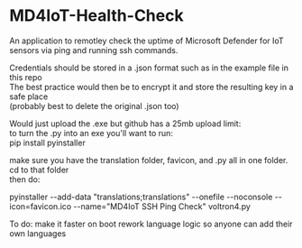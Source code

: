 # MD4IoT-Health-Check  
An application to remotley check the uptime of Microsoft Defender for IoT sensors via ping and running ssh commands.   
  
Credentials should be stored in a .json format such as in the example file in this repo  
The best practice would then be to encrypt it and store the resulting key in a safe place  
(probably best to delete the original .json too)    
  
Would just upload the .exe but github has a 25mb upload limit:  
to turn the .py into an exe you'll want to run:  
  pip install pyinstaller  

make sure you have the translation folder, favicon, and .py all in one folder. cd to that folder  
then do:  

  pyinstaller --add-data "translations;translations" --onefile --noconsole --icon=favicon.ico --name="MD4IoT SSH Ping Check" voltron4.py

To do:
make it faster on boot
rework language logic so anyone can add their own languages
